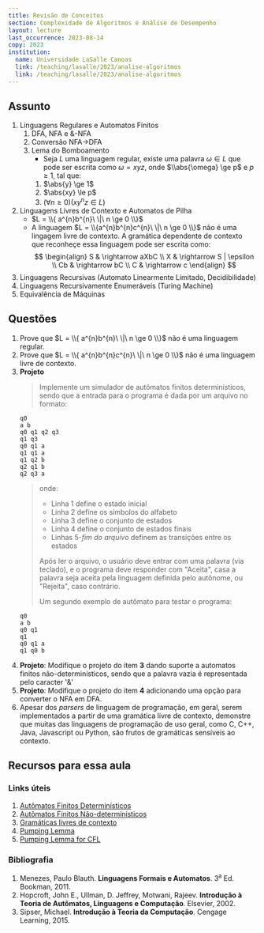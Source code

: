 ```yaml
---
title: Revisão de Conceitos
section: Complexidade de Algoritmos e Análise de Desempenho
layout: lecture
last_occurrence: 2023-08-14
copy: 2023
institution:
  name: Universidade LaSalle Canoas
  link: /teaching/lasalle/2023/analise-algoritmos
  link: /teaching/lasalle/2023/analise-algoritmos
---
```


## Assunto

1. Linguagens Regulares e Automatos Finitos
    1. DFA, NFA e &-NFA
    2. Conversão NFA-\>DFA
    3. Lema do Bomboamento
        * Seja $L$ uma linguagem regular, existe uma palavra $\omega \in L$ que pode ser escrita como $\omega = xyz$, onde $\\abs{\omega} \ge p$ e $p \ge 1$, tal que:
        1. $\abs{y} \ge 1$
        2. $\abs{xy} \le p$
        3. $(\forall n \ge 0)(xy^{n}z \in L)$
2. Linguagens Livres de Contexto e Automatos de Pilha
    * $L = \\{ a^{n}b^{n}\ \|\ n \ge 0 \\}$
    * A linguagem $L = \\{a^{n}b^{n}c^{n}\ \|\ n \ge 0 \\}$ não é uma lingagem livre de contexto. A gramática dependente de contexto que reconheçe essa linguagem pode ser escrita como: <br/>
    $$
    \begin{align}
    S & \rightarrow aXbC \\
    X & \rightarrow S | \epsilon \\
    Cb & \rightarrow bC \\
    C & \rightarrow c
    \end{align}
    $$
3. Linguagens Recursivas (Automato Linearmente Limitado, Decidibilidade)
4. Linguagens Recursivamente Enumeráveis (Turing Machine)
5. Equivalência de Máquinas

## Questões

1. Prove que $L = \\{ a^{n}b^{n}\ \|\ n \ge 0 \\}$ não é uma linguagem regular.
2. Prove que $L = \\{ a^{n}b^{n}c^{n}\ \|\ n \ge 0 \\}$ não é uma linguagem livre de contexto.
3. **Projeto**
    > Implemente um simulador de autômatos finitos determinísticos, sendo que a entrada para o programa é dada por um arquivo no formato:
    ```nohl
    q0
    a b
    q0 q1 q2 q3
    q1 q3
    q0 q1 a
    q1 q1 a
    q1 q2 b
    q2 q1 b
    q2 q3 a
    ```
    > onde:
    >    * Linha 1 define o estado inicial
    >    * Linha 2 define os símbolos do alfabeto
    >    * Linha 3 define o conjunto de estados
    >    * Linha 4 define o conjunto de estados finais
    >    * Linhas 5-_fim do arquivo_ definem as transições entre os estados
    > 
    > Após ler o arquivo, o usuário deve entrar com uma palavra (via teclado), e o programa deve responder com "Aceita", casa a palavra seja aceita pela linguagem definida pelo autônome, ou "Rejeita", caso contrário.
    >
    > Um segundo exemplo de autômato para testar o programa:
    ```nohl
    q0
    a b
    q0 q1
    q1
    q0 q1 a
    q1 q0 b
    ```
4. **Projeto**: Modifique o projeto do item **3** dando suporte a automatos finitos não-determinísticos, sendo que a palavra vazia é representada pelo caracter '&'
5. **Projeto**: Modifique o projeto do item **4** adicionando uma opção para converter o NFA em DFA. 
6. Apesar dos _parsers_ de linguagem de programação, em geral, serem implementados a partir de uma gramática livre de contexto, demonstre que muitas das linguagens de programação de uso geral, como C, C++, Java, Javascript ou Python, são frutos de gramáticas sensíveis ao contexto.

## Recursos para essa aula

### Links úteis

1. [Autômatos Finitos Determinísticos](https://pt.wikipedia.org/wiki/Aut%C3%B4mato_finito_determin%C3%ADstico)
2. [Autômatos Finitos Não-determinísticos](https://pt.wikipedia.org/wiki/M%C3%A1quina_de_estados_finitos_n%C3%A3o_determin%C3%ADstica)
3. [Gramáticas livres de contexto](https://pt.wikipedia.org/wiki/Gram%C3%A1tica_livre_de_contexto)
4. [Pumping Lemma](https://en.wikipedia.org/wiki/Pumping_lemma_for_regular_languages)
5. [Pumping Lemma for CFL](https://en.wikipedia.org/wiki/Pumping_lemma_for_context-free_languages)

### Bibliografia

1. Menezes, Paulo Blauth. **Linguagens Formais e Automatos**. 3<sup>a</sup> Ed. Bookman, 2011. 
2. Hopcroft, John E., Ullman, D. Jeffrey, Motwani, Rajeev. **Introdução à Teoria de Autômatos, Linguagens e Computação**. Elsevier, 2002. 
3. Sipser, Michael. **Introdução à Teoria da Computação**. Cengage Learning, 2015.

